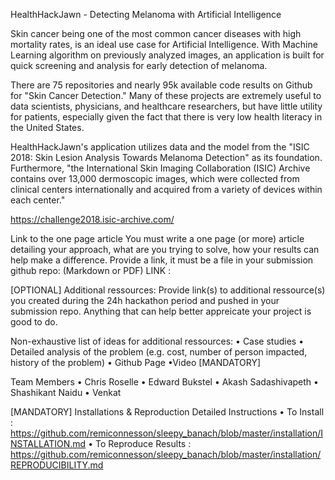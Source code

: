 HealthHackJawn - Detecting Melanoma with Artificial Intelligence 

Skin cancer being one of the most common cancer diseases with high mortality rates, is an ideal use case for Artificial Intelligence. With Machine Learning algorithm on previously analyzed images, an application is built for quick screening and analysis for early detection of melanoma.

There are 75 repositories and nearly 95k available code results on Github for "Skin Cancer Detection." Many of these projects are extremely useful to data scientists, physicians, and healthcare researchers, but have little utility for patients, especially given the fact that there is very low health literacy in the United States.

HealthHackJawn's application utilizes data and the model from the "ISIC 2018: Skin Lesion Analysis Towards Melanoma Detection" as its foundation. Furthermore, "the International Skin Imaging Collaboration (ISIC) Archive contains over 13,000 dermoscopic images, which were collected from clinical centers internationally and acquired from a variety of devices within each center."

https://challenge2018.isic-archive.com/

Link to the one page article You must write a one page (or more) article detailing your approach, what are you trying to solve, how your results can help make a difference. Provide a link, it must be a file in your submission github repo: (Markdown or PDF) LINK :

[OPTIONAL] Additional ressources: 
Provide link(s) to additional ressource(s) you created during the 24h hackathon period and pushed in your submission repo. Anything that can help better appreicate your project is good to do. 

Non-exhaustive list of ideas for additional ressources: 
•	Case studies 
•	Detailed analysis of the problem (e.g. cost, number of person impacted, history of the problem) 
•	Github Page 
•Video [MANDATORY] 

Team Members 
•	Chris Roselle 
•	Edward Bukstel 
•	Akash Sadashivapeth 
•	Shashikant Naidu 
•	Venkat 

[MANDATORY] Installations & Reproduction Detailed Instructions •	To Install : https://github.com/remiconnesson/sleepy_banach/blob/master/installation/INSTALLATION.md •	To Reproduce Results : https://github.com/remiconnesson/sleepy_banach/blob/master/installation/REPRODUCIBILITY.md
